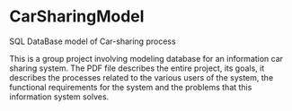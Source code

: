 # CarSharingModel
SQL DataBase model of Car-sharing process

This is a group project involving modeling database for an information car sharing system. 
The PDF file describes the entire project, its goals, it describes the processes related to the various users of the system, the functional requirements for the system and the problems that this information system solves.
